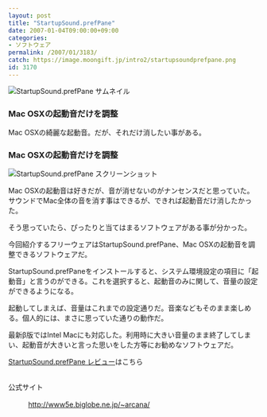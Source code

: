 ```yaml
---
layout: post
title: "StartupSound.prefPane"
date: 2007-01-04T09:00:00+09:00
categories:
- ソフトウェア
permalink: /2007/01/3183/
catch: https://image.moongift.jp/intro2/startupsoundprefpane.png
id: 3170
---
```

 ![StartupSound.prefPane サムネイル](https://image.moongift.jp/intro2/startupsoundprefpane.t.png "StartupSound.prefPane サムネイル")
  

### Mac OSXの起動音だけを調整
  
Mac OSXの綺麗な起動音。だが、それだけ消したい事がある。  
<!--more-->  

### Mac OSXの起動音だけを調整
  

![StartupSound.prefPane スクリーンショット](https://image.moongift.jp/intro2/startupsoundprefpane.png "StartupSound.prefPane スクリーンショット")

  

Mac OSXの起動音は好きだが、音が消せないのがナンセンスだと思っていた。サウンドでMac全体の音を消す事はできるが、できれば起動音だけ消したかった。

  

そう思っていたら、ぴったりと当てはまるソフトウェアがある事が分かった。

  

今回紹介するフリーウェアはStartupSound.prefPane、Mac OSXの起動音を調整できるソフトウェアだ。

  

StartupSound.prefPaneをインストールすると、システム環境設定の項目に「起動音」と言うのができる。これを選択すると、起動音のみに関して、音量の設定ができるようになる。

  

起動してしまえば、音量はこれまでの設定通りだ。音楽などもそのまま楽しめる。個人的には、まさに思っていた通りの動作だ。

  

最新β版ではIntel Macにも対応した。利用時に大きい音量のまま終了してしまい、起動音が大きいと言った思いをした方等にお勧めなソフトウェアだ。

  

  

[StartupSound.prefPane レビュー](http://fw.moongift.jp/review/i-3193.html)はこちら

  
<dl>
<br><dt>公式サイト</dt>
<br><dd><a href="http://www5e.biglobe.ne.jp/~arcana/" target="_blank">http://www5e.biglobe.ne.jp/~arcana/</a></dd>
<br>
</dl>
